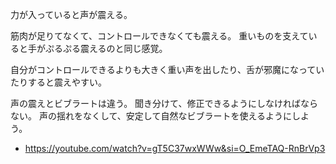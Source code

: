 力が入っていると声が震える。

筋肉が足りてなくて、コントロールできなくても震える。
重いものを支えていると手がぷるぷる震えるのと同じ感覚。

自分がコントロールできるよりも大きく重い声を出したり、舌が邪魔になっていたりすると震えやすい。

声の震えとビブラートは違う。
聞き分けて、修正できるようにしなければならない。
声の揺れをなくして、安定して自然なビブラートを使えるようにしよう。

- https://youtube.com/watch?v=gT5C37wxWWw&si=O_EmeTAQ-RnBrVp3
